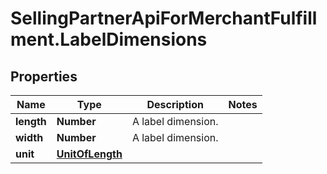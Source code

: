 # SellingPartnerApiForMerchantFulfillment.LabelDimensions

## Properties

Name | Type | Description | Notes
------------ | ------------- | ------------- | -------------
**length** | **Number** | A label dimension. | 
**width** | **Number** | A label dimension. | 
**unit** | [**UnitOfLength**](UnitOfLength.md) |  | 



